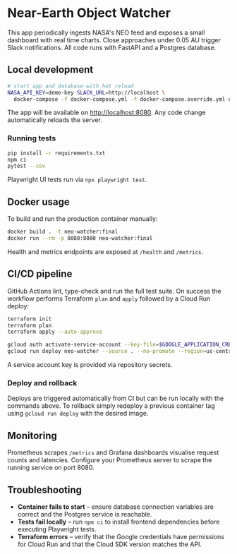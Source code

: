 # Near-Earth Object Watcher

This app periodically ingests NASA's NEO feed and exposes a small dashboard with real time charts. Close approaches under 0.05 AU trigger Slack notifications. All code runs with FastAPI and a Postgres database.

## Local development

```bash
# start app and database with hot reload
NASA_API_KEY=demo-key SLACK_URL=http://localhost \
  docker-compose -f docker-compose.yml -f docker-compose.override.yml up --build
```

The app will be available on [http://localhost:8080](http://localhost:8080). Any code change automatically reloads the server.

### Running tests

```bash
pip install -r requirements.txt
npm ci
pytest --cov
```

Playwright UI tests run via `npx playwright test`.

## Docker usage

To build and run the production container manually:

```bash
docker build . -t neo-watcher:final
docker run --rm -p 8080:8080 neo-watcher:final
```

Health and metrics endpoints are exposed at `/health` and `/metrics`.

## CI/CD pipeline

GitHub Actions lint, type-check and run the full test suite. On success the workflow performs Terraform `plan` and `apply` followed by a Cloud Run deploy:

```bash
terraform init
terraform plan
terraform apply --auto-approve

gcloud auth activate-service-account --key-file=$GOOGLE_APPLICATION_CREDENTIALS
gcloud run deploy neo-watcher --source . --no-promote --region=us-central1 --platform=managed
```

A service account key is provided via repository secrets.

### Deploy and rollback

Deploys are triggered automatically from CI but can be run locally with the commands above. To rollback simply redeploy a previous container tag using `gcloud run deploy` with the desired image.

## Monitoring

Prometheus scrapes `/metrics` and Grafana dashboards visualise request counts and latencies. Configure your Prometheus server to scrape the running service on port 8080.

## Troubleshooting

- **Container fails to start** – ensure database connection variables are correct and the Postgres service is reachable.
- **Tests fail locally** – run `npm ci` to install frontend dependencies before executing Playwright tests.
- **Terraform errors** – verify that the Google credentials have permissions for Cloud Run and that the Cloud SDK version matches the API.

